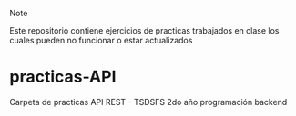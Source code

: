 > [!NOTE]
> Este repositorio contiene ejercicios de practicas trabajados en clase los cuales pueden no funcionar o estar actualizados

# practicas-API
Carpeta de practicas API REST - TSDSFS 2do año programación backend
